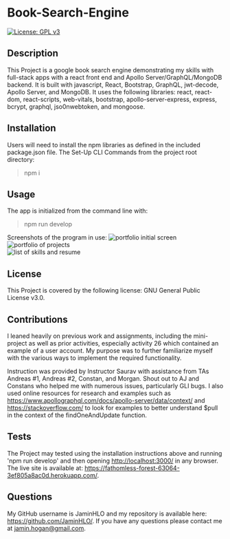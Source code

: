 # Book-Search-Engine

[![License: GPL v3](https://img.shields.io/badge/License-GPLv3-blue.svg)](https://www.gnu.org/licenses/gpl-3.0)

## Description
    
This Project is a google book search engine demonstrating my skills with full-stack apps with a react front end and Apollo Server/GraphQL/MongoDB backend. It is built with javascript, React, Bootstrap, GraphQL, jwt-decode, Apollo Server, and MongoDB. It uses the following libraries: react, react-dom, react-scripts, web-vitals, bootstrap, apollo-server-express, express, bcrypt, graphql, jso0nwebtoken, and mongoose.
    
## Installation

Users will need to install the npm libraries as defined in the included package.json file. 
The Set-Up CLI Commands from the project root directory:
>npm i <br>

## Usage

The app is initialized from the command line with:
>npm run develop

Screenshots of the program in use:
![portfolio initial screen](public/images/rp-ss-01.jpg)<br> 
![portfolio of projects](public/images/rp-ss-02.jpg) <br>
![list of skills and resume](public/images/rp-ss-03.jpg)

## License

This Project is covered by the following license: GNU General Public License v3.0.

## Contributions

I leaned heavily on previous work and assignments, including the mini-project as well as prior activities, especially activity 26 which contained an example of a user account. My purpose was to further familiarize myself with the various ways to implement the required functionality. 

Instruction was provided by Instructor Saurav with assistance from TAs Andreas #1, Andreas #2, Constan, and Morgan. Shout out to AJ and Constans who helped me with numerous issues, particularly GLI bugs. I also used online resources for research and examples such as https://www.apollographql.com/docs/apollo-server/data/context/ and https://stackoverflow.com/ to look for examples to better understand $pull in the context of the findOneAndUpdate function.

## Tests

The Project may tested using the installation instructions above and running 'npm run develop' and then opening <http://localhost:3000/> in any browser. The live site is available at: <https://fathomless-forest-63064-3ef805a8ac0d.herokuapp.com/>.

## Questions

My GitHub username is JaminHLO and my repository is available here: <https://github.com/JaminHLO/>.
If you have any questions please contact me at <jamin.hogan@gmail.com>.
